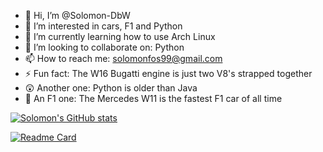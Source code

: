 - 👋 Hi, I’m @Solomon-DbW
- 👀 I’m interested in cars, F1 and Python 
- 🌱 I’m currently learning how to use Arch Linux
- 💞️ I’m looking to collaborate on: Python
- 📫 How to reach me: solomonfos99@gmail.com
- ⚡ Fun fact: The W16 Bugatti engine is just two V8's strapped together
- 😲 Another one: Python is older than Java
- 🤔 An F1 one: The Mercedes W11 is the fastest F1 car of all time

[![Solomon's GitHub stats](https://github-readme-stats.vercel.app/api?username=Solomon-Dbw&show_icons=true&theme=dark)](https://github.com/Solomon-Dbw/github-readme-stats)

[![Readme Card](https://github-readme-stats.vercel.app/api/pin/?username=Solomon-DbW&repo=Arch_Config_Files)](https://github.com/Solomon-DbW/Arch_Comfig_Files)
